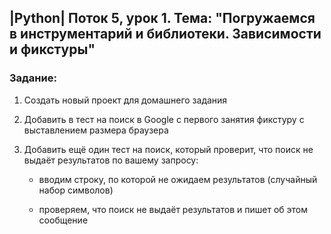 ## |Python| Поток 5, урок 1. Тема: "Погружаемся в инструментарий и библиотеки. Зависимости и фикстуры"

### Задание:


1. Создать новый проект для домашнего задания

2. Добавить в тест на поиск в Google с первого занятия фикстуру с выставлением размера браузера

3. Добавить ещё один тест на поиск, который проверит, что поиск не выдаёт результатов по вашему запросу:

   * вводим строку, по которой не ожидаем результатов (случайный набор символов)

   * проверяем, что поиск не выдаёт результатов и пишет об этом сообщение